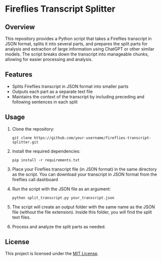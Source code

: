 # Fireflies Transcript Splitter

## Overview

This repository provides a Python script that takes a Fireflies transcript in JSON format, splits it into several parts, and prepares the split parts for analysis and extraction of large information using ChatGPT or other similar models. The script breaks down the transcript into manageable chunks, allowing for easier processing and analysis.

## Features

- Splits Fireflies transcript in JSON format into smaller parts
- Outputs each part as a separate text file
- Maintains the context of the transcript by including preceding and following sentences in each split

## Usage

1. Clone the repository:

   ```shell
   git clone https://github.com/your-username/fireflies-transcript-splitter.git
   ```

2. Install the required dependencies:

   ```shell
   pip install -r requirements.txt
   ```

3. Place your Fireflies transcript file (in JSON format) in the same directory as the script. You can download your transcript in JSON format from the fireflies call dashboard

4. Run the script with the JSON file as an argument:

   ```shell
   python split_transcript.py your_transcript.json
   ```

5. The script will create an output folder with the same name as the JSON file (without the file extension). Inside this folder, you will find the split text files.

6. Process and analyze the split parts as needed.

## License

This project is licensed under the [MIT License](LICENSE).
